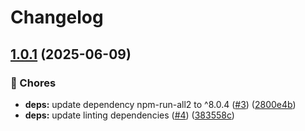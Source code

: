 # Changelog

## [1.0.1](https://github.com/voxpelli/dom-utils/compare/v1.0.0...v1.0.1) (2025-06-09)


### 🧹 Chores

* **deps:** update dependency npm-run-all2 to ^8.0.4 ([#3](https://github.com/voxpelli/dom-utils/issues/3)) ([2800e4b](https://github.com/voxpelli/dom-utils/commit/2800e4b11479a254ed21a9378da90850a26af5ad))
* **deps:** update linting dependencies ([#4](https://github.com/voxpelli/dom-utils/issues/4)) ([383558c](https://github.com/voxpelli/dom-utils/commit/383558c25db8e1e71e098a410713ddf7e3b21856))
